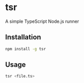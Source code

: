 # tsr

A simple TypeScript Node.js runner

## Installation

```bash
npm install -g tsr
```

## Usage

```bash
tsr <file.ts>
```
